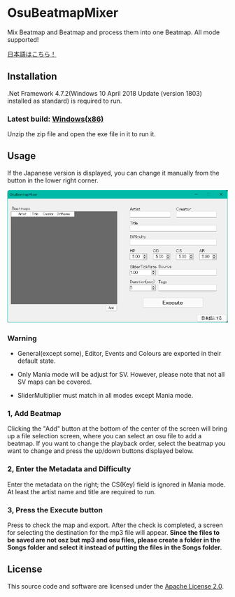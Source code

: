 # OsuBeatmapMixer

Mix Beatmap and Beatmap and process them into one Beatmap. All mode supported!

[日本語はこちら！](./README_ja.md)

## Installation

.Net Framework 4.7.2(Windows 10 April 2018 Update
(version 1803) installed as standard) is required to run.

### Latest build: [Windows(x86)](https://github.com/Fairy-Phy/OsuBeatmapMixer/releases/latest/download/OsuBeatmapMixer.zip)

Unzip the zip file and open the exe file in it to run it.

## Usage

If the Japanese version is displayed, you can change it manually from the button in the lower right corner.

![image](./windowsample.png)

### Warning

* General(except some), Editor, Events and Colours are exported in their default state.

* Only Mania mode will be adjust for SV. However, please note that not all SV maps can be covered.

* SliderMultiplier must match in all modes except Mania mode.

### 1, Add Beatmap

Clicking the "Add" button at the bottom of the center of the screen will bring up a file selection screen, where you can select an osu file to add a beatmap. If you want to change the playback order, select the beatmap you want to change and press the up/down buttons displayed below.

### 2, Enter the Metadata and Difficulty

Enter the metadata on the right; the CS(Key) field is ignored in Mania mode. At least the artist name and title are required to run.

### 3, Press the Execute button

Press to check the map and export. After the check is completed, a screen for selecting the destination for the mp3 file will appear. **__Since the files to be saved are not osz but mp3 and osu files, please create a folder in the Songs folder and select it instead of putting the files in the Songs folder.__**

## License

This source code and software are licensed under the [Apache License 2.0](./LICENSE).
